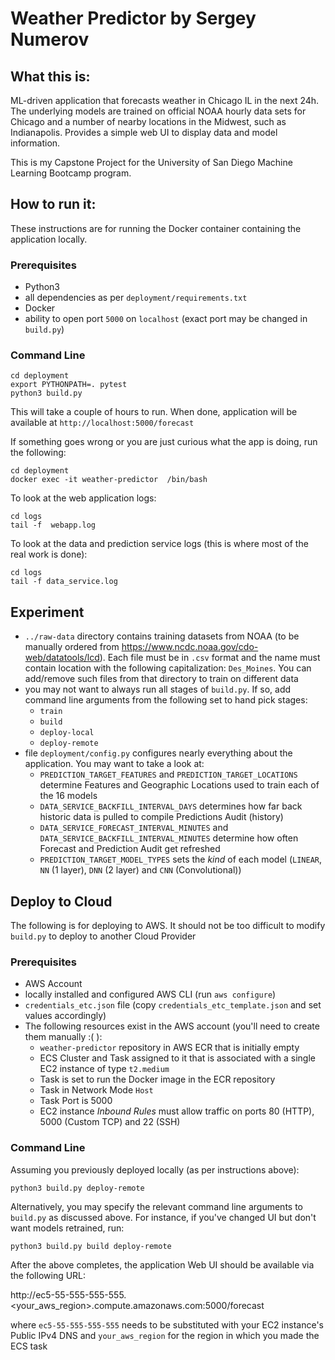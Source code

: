 # Weather Predictor by Sergey Numerov

## What this is:

ML-driven application that forecasts weather in Chicago IL in the next 24h. 
The underlying models are trained on official NOAA hourly data sets for Chicago
and a number of nearby locations in the Midwest, such as Indianapolis. 
Provides a simple web UI to display data and model information.

This is my Capstone Project for the University of San Diego Machine Learning Bootcamp program.

## How to run it:

These instructions are for running the Docker container containing the application locally.

### Prerequisites
- Python3
- all dependencies as per `deployment/requirements.txt`  
- Docker
- ability to open port `5000` on `localhost` (exact port may be changed in `build.py`)

### Command Line

```
cd deployment
export PYTHONPATH=. pytest
python3 build.py
```

This will take a couple of hours to run. When done, application will be available at `http://localhost:5000/forecast`

If something goes wrong or you are just curious what the app is doing, run the following:

```
cd deployment
docker exec -it weather-predictor  /bin/bash
```
To look at the web application logs:
```
cd logs
tail -f  webapp.log
```

To look at the data and prediction service logs (this is where most of the real work is done):
```
cd logs
tail -f data_service.log
```

## Experiment

- `../raw-data` directory contains training datasets from NOAA (to be manually ordered from https://www.ncdc.noaa.gov/cdo-web/datatools/lcd). Each file must be in `.csv` format and the name must contain location with the following capitalization: `Des_Moines`. You can add/remove such files from that directory to train on different data 
- you may not want to always run all stages of `build.py`. If so, add command line arguments from the following set to hand pick stages: 
   - `train`
   - `build`
   - `deploy-local`
   - `deploy-remote`
- file `deployment/config.py` configures nearly everything about the application. You may want to take a look at:
    - `PREDICTION_TARGET_FEATURES` and `PREDICTION_TARGET_LOCATIONS` determine Features and Geographic Locations used to train each of the 16 models
    - `DATA_SERVICE_BACKFILL_INTERVAL_DAYS` determines how far back historic data is pulled to compile Predictions Audit (history)
    - `DATA_SERVICE_FORECAST_INTERVAL_MINUTES` and `DATA_SERVICE_BACKFILL_INTERVAL_MINUTES` determine how often Forecast and Prediction Audit get refreshed
    - `PREDICTION_TARGET_MODEL_TYPES` sets the _kind_ of each model (`LINEAR`, `NN` (1 layer), `DNN` (2 layer) and `CNN` (Convolutional))
  
## Deploy to Cloud

The following is for deploying to AWS. It should not be too difficult to modify `build.py` to deploy to another Cloud Provider

### Prerequisites

- AWS Account 
- locally installed and configured AWS CLI (run `aws configure`)
- `credentials_etc.json` file (copy `credentials_etc_template.json` and set values accordingly)
- The following resources exist in the AWS account (you'll need to create them manually :( ):  
  - `weather-predictor` repository  in AWS ECR that is initially empty
  - ECS Cluster and Task assigned to it that is associated with a single EC2 instance of type `t2.medium`
  - Task is set to run the Docker image in the ECR repository  
  - Task in Network Mode `Host`
  - Task Port is 5000
  - EC2 instance _Inbound Rules_ must allow traffic on ports 80 (HTTP), 5000 (Custom TCP) and 22 (SSH)

### Command Line

Assuming you previously deployed locally (as per instructions above):

```
python3 build.py deploy-remote
```

Alternatively, you may specify the relevant command line arguments to `build.py` as discussed above. 
For instance, if you've changed UI but don't want models retrained, run:

```
python3 build.py build deploy-remote
```

After the above completes, the application Web UI should be available via the following URL:

http://ec5-55-555-555-555.<your_aws_region>.compute.amazonaws.com:5000/forecast

where `ec5-55-555-555-555` needs to be substituted with your EC2 instance's Public IPv4 DNS and `your_aws_region` for the region in which you made the ECS task

